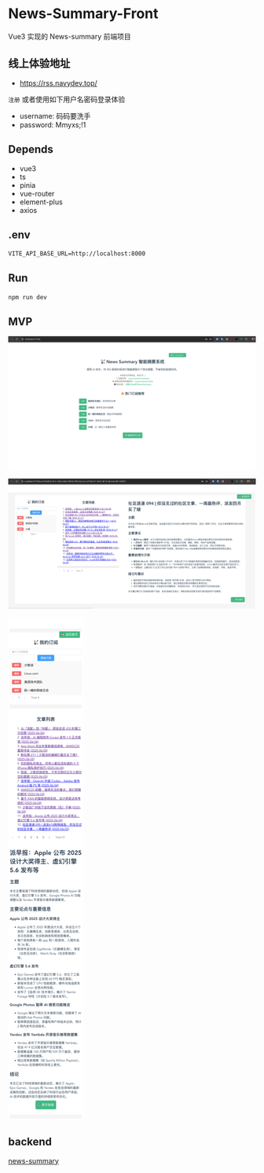 # News-Summary-Front

Vue3 实现的 News-summary 前端项目

## 线上体验地址

- <https://rss.navydev.top/>

`注册` 或者使用如下用户名密码登录体验

- username: 码码要洗手
- password: Mmyxs;!1

## Depends

- vue3
- ts
- pinia
- vue-router
- element-plus
- axios

## .env

```.env
VITE_API_BASE_URL=http://localhost:8000
```

## Run

`npm run dev`

## MVP

![News-Summary-Front-MVP-Home](./png/home.png)

![News-Summary-Front-MVP-RSS](./png/rss.png)

![News-Summary-Front-移动端](./png/app-show.png)

## backend

[news-summary](https://github.com/wsgggws/news-summary)
